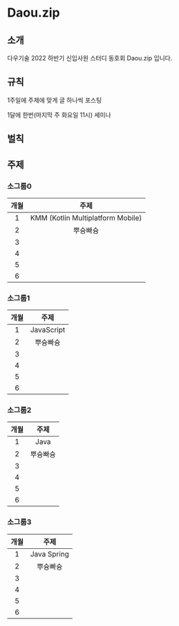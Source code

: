 # Daou.zip

## 소개
다우기술 2022 하반기 신입사원 스터디 동호회 Daou.zip 입니다.

## 규칙
1주일에 주제에 맞게 글 하나씩 포스팅

1달에 한번(마지막 주 화요일 11시) 세미나

## 벌칙



## 주제
### 소그룹0

|개월|주제|
|:---:|:---:|
|1|KMM (Kotlin Multiplatform Mobile)|
|2|뿌슝빠슝|
|3||
|4||
|5||
|6||

### 소그룹1
|개월|주제|
|:---:|:---:|
|1|JavaScript|
|2|뿌슝빠슝|
|3||
|4||
|5||
|6||

### 소그룹2
|개월|주제|
|:---:|:---:|
|1|Java|
|2|뿌슝빠슝|
|3||
|4||
|5||
|6||

### 소그룹3
|개월|주제|
|:---:|:---:|
|1|Java Spring|
|2|뿌슝빠슝|
|3||
|4||
|5||
|6||

